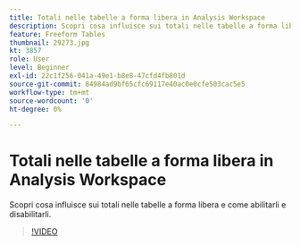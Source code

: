 ```yaml
---
title: Totali nelle tabelle a forma libera in Analysis Workspace
description: Scopri cosa influisce sui totali nelle tabelle a forma libera e come abilitarli e disabilitarli.
feature: Freeform Tables
thumbnail: 29273.jpg
kt: 3857
role: User
level: Beginner
exl-id: 22c1f256-041a-49e1-b8e8-47cfd4fb801d
source-git-commit: 84984ad9bf65cfc69117e40ac0e0cfe503cac5e5
workflow-type: tm+mt
source-wordcount: '0'
ht-degree: 0%

---
```


# Totali nelle tabelle a forma libera in Analysis Workspace

Scopri cosa influisce sui totali nelle tabelle a forma libera e come abilitarli e disabilitarli.

>[!VIDEO](https://video.tv.adobe.com/v/29273/?quality=12&learn=on)

